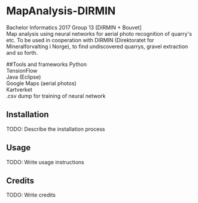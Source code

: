 # MapAnalysis-DIRMIN
Bachelor Informatics 2017 Group 13 [DIRMIN + Bouvet]
</br>
Map analysis using neural networks for aerial photo recognition of quarry's etc. To be used in cooperation with DIRMIN (Direktoratet for Mineralforvalting i Norge), to find undiscovered quarrys, gravel extraction and so forth.
</br>

##Tools and frameworks
Python</br>
TensionFlow</br>
Java (Eclipse)</br>
Google Maps (aerial photos)</br>
Kartverket</br>
.csv dump for training of neural network</br>

## Installation
TODO: Describe the installation process

## Usage
TODO: Write usage instructions


## Credits
TODO: Write credits
